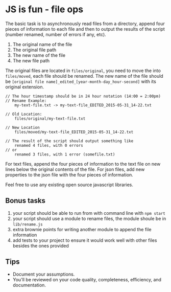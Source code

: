 JS is fun - file ops
====================

The basic task is to asynchronously read files from a directory, append four
pieces of information to each file and then to output the results of the script
(number renamed, number of errors if any, etc).

1. The original name of the file
2. The original file path
3. The new name of the file
4. The new file path

The original files are located in `files/original`, you need to move the into
`files/moved`, each file should be renamed. The new name of the file should be
`[original file name]_edited_[year-month-day_hour-second]` with its original
extension.

```
// The hour timestamp should be in 24 hour notation (14:00 = 2:00pm)
// Rename Example:
    my-text-file.txt -> my-text-file_EDITED_2015-05-31_14-22.txt

// Old Location:
    files/original/my-text-file.txt

// New Location
    files/moved/my-text-file_EDITED_2015-05-31_14-22.txt

// The result of the script should output something like
    renamed 4 files, with 0 errors
// or
    renamed 3 files, with 1 error (somefile.txt)
```

For text files, append the four pieces of information to the text file on new
lines below the original contents of the file. For json files, add new
properties to the json file with the four pieces of information.

Feel free to use any existing open source javascript libraries.

## Bonus tasks

1. your script should be able to run from with command line with `npm start`
2. your script should use a module to rename files, the module shoule be in
   `lib/rename.js`
3. extra brownie points for writing another module to append the file
   information
4. add tests to your project to ensure it would work well with other files
   besides the ones provided

## Tips

- Document your assumptions.
- You'll be reviewed on your code quality, completeness, efficiency, and
  documentation.

